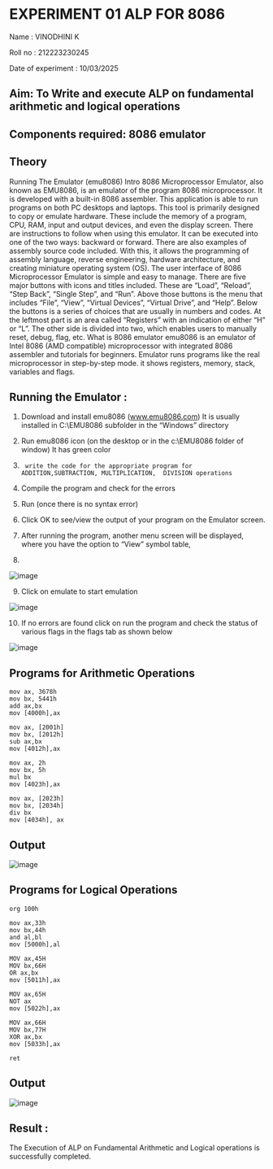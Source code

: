 # EXPERIMENT 01 ALP FOR 8086

Name : VINODHINI K 

Roll no : 212223230245

Date of experiment : 10/03/2025





## Aim: To Write and execute ALP on fundamental arithmetic and logical operations
## Components required: 8086  emulator 
## Theory 
Running The Emulator (emu8086) Intro 8086 Microprocessor Emulator, also known as EMU8086, is an emulator of the program 8086 microprocessor. It is developed with a built-in 8086 assembler. This application is able to run programs on both PC desktops and laptops. This tool is primarily designed to copy or emulate hardware. These include the memory of a program, CPU, RAM, input and output devices, and even the display screen. There are instructions to follow when using this emulator. It can be executed into one of the two ways: backward or forward. There are also examples of assembly source code included. With this, it allows the programming of assembly language, reverse engineering, hardware architecture, and creating miniature operating system (OS). The user interface of 8086 Microprocessor Emulator is simple and easy to manage. There are five major buttons with icons and titles included. These are “Load”, “Reload”, “Step Back”, “Single Step”, and “Run”. Above those buttons is the menu that includes “File”, “View”, “Virtual Devices”, “Virtual Drive”, and “Help”. Below the buttons is a series of choices that are usually in numbers and codes. At the leftmost part is an area called “Registers” with an indication of either “H” or “L”. The other side is divided into two, which enables users to manually reset, debug, flag, etc. What is 8086 emulator emu8086 is an emulator of Intel 8086 (AMD compatible) microprocessor with integrated 8086 assembler and tutorials for beginners. Emulator runs programs like the real microprocessor in step-by-step mode. it shows registers, memory, stack, variables and flags.


 ## Running the Emulator :
1.	Download and install emu8086 (www.emu8086.com) It is usually installed in C:\EMU8086 subfolder in the “Windows” directory
2.	  Run  emu8086 icon (on the desktop or in the c:\EMU8086 folder of window) It has green color 
 
 
3.		write the code for the appropriate program for ADDITION,SUBTRACTION, MULTIPLICATION,  DIVISION operations 

4.	 Compile the program and check for the errors 
5.	Run (once there is no syntax error) 

6.	Click OK to see/view the output of your program on the Emulator screen. 


7.	After running the program, another menu screen will be displayed, where you have the option to “View” symbol table,
8.	 


![image](https://user-images.githubusercontent.com/36288975/189273263-d65baae9-4b8f-4723-afb3-c0ffa4052b04.png)











9.	Click on emulate to start emulation 








![image](https://user-images.githubusercontent.com/36288975/189273273-9bb36ec1-e2e8-4892-8d35-37707332bfdc.png)








10.	If no errors are found click on run the program and check the status of various flags in the flags tab as shown below 






![image](https://user-images.githubusercontent.com/36288975/189273277-113a2a33-4a40-4ff8-95a5-ecd3a1f504fe.png)







## Programs for Arithmetic Operations

```
mov ax, 3678h
mov bx, 5441h
add ax,bx  
mov [4000h],ax

mov ax, [2001h]
mov bx, [2012h]
sub ax,bx
mov [4012h],ax 

mov ax, 2h
mov bx, 5h
mul bx
mov [4023h],ax

mov ax, [2023h]
mov bx, [2034h]
div bx
mov [4034h], ax
```


## Output  

![image](https://github.com/user-attachments/assets/93606f0f-d994-41cd-a548-f40712830e5d)

## Programs for Logical Operations

```
org 100h

mov ax,33h
mov bx,44h
and al,bl   
mov [5000h],al

MOV ax,45H
MOV bx,66H
OR ax,bx 
mov [5011h],ax

MOV ax,65H
NOT ax  
mov [5022h],ax

MOV ax,66H
MOV bx,77H
XOR ax,bx 
mov [5033h],ax

ret
```
## Output

![image](https://github.com/user-attachments/assets/76cc5dfb-7f16-493b-a665-6f9b71e9910e)


## Result :
 
The Execution of ALP on Fundamental Arithmetic and Logical operations is successfully completed.







